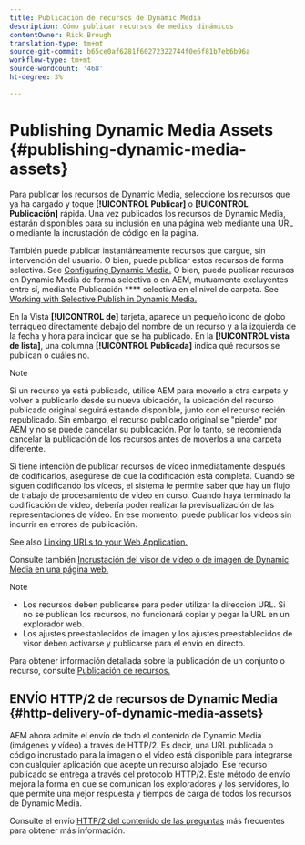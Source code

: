 ```yaml
---
title: Publicación de recursos de Dynamic Media
description: Cómo publicar recursos de medios dinámicos
contentOwner: Rick Brough
translation-type: tm+mt
source-git-commit: b65ce0af6281f60272322744f0e6f81b7eb6b96a
workflow-type: tm+mt
source-wordcount: '468'
ht-degree: 3%

---
```



# Publishing Dynamic Media Assets {#publishing-dynamic-media-assets}

Para publicar los recursos de Dynamic Media, seleccione los recursos que ya ha cargado y toque **[!UICONTROL Publicar]** o **[!UICONTROL Publicación]** rápida. Una vez publicados los recursos de Dynamic Media, estarán disponibles para su inclusión en una página web mediante una URL o mediante la incrustación de código en la página.

También puede publicar instantáneamente recursos que cargue, sin intervención del usuario. O bien, puede publicar estos recursos de forma selectiva. See [Configuring Dynamic Media.](config-dm.md) O bien, puede publicar recursos en Dynamic Media de forma selectiva o en AEM, mutuamente excluyentes entre sí, mediante Publicación **** selectiva en el nivel de carpeta. See [Working with Selective Publish in Dynamic Media.](/help/assets/dynamic-media/selective-publishing.md)

En la Vista **[!UICONTROL de]** tarjeta, aparece un pequeño icono de globo terráqueo directamente debajo del nombre de un recurso y a la izquierda de la fecha y hora para indicar que se ha publicado. En la **[!UICONTROL vista de lista]**, una columna **[!UICONTROL Publicada]** indica qué recursos se publican o cuáles no.

>[!NOTE]
>
>Si un recurso ya está publicado, utilice AEM para moverlo a otra carpeta y volver a publicarlo desde su nueva ubicación, la ubicación del recurso publicado original seguirá estando disponible, junto con el recurso recién republicado. Sin embargo, el recurso publicado original se &quot;pierde&quot; por AEM y no se puede cancelar su publicación. Por lo tanto, se recomienda cancelar la publicación de los recursos antes de moverlos a una carpeta diferente.

Si tiene intención de publicar recursos de vídeo inmediatamente después de codificarlos, asegúrese de que la codificación está completa. Cuando se siguen codificando los vídeos, el sistema le permite saber que hay un flujo de trabajo de procesamiento de vídeo en curso. Cuando haya terminado la codificación de vídeo, debería poder realizar la previsualización de las representaciones de vídeo. En ese momento, puede publicar los vídeos sin incurrir en errores de publicación.

See also [Linking URLs to your Web Application.](linking-urls-to-yourwebapplication.md)

Consulte también [Incrustación del visor de vídeo o de imagen de Dynamic Media en una página web.](embed-code.md)

>[!NOTE]
>
>* Los recursos deben publicarse para poder utilizar la dirección URL. Si no se publican los recursos, no funcionará copiar y pegar la URL en un explorador web.
>* Los ajustes preestablecidos de imagen y los ajustes preestablecidos de visor deben activarse y publicarse para el envío en directo.

>



Para obtener información detallada sobre la publicación de un conjunto o recurso, consulte [Publicación de recursos.](/help/assets/manage-digital-assets.md)

## ENVÍO HTTP/2 de recursos de Dynamic Media {#http-delivery-of-dynamic-media-assets}

AEM ahora admite el envío de todo el contenido de Dynamic Media (imágenes y vídeo) a través de HTTP/2. Es decir, una URL publicada o código incrustado para la imagen o el vídeo está disponible para integrarse con cualquier aplicación que acepte un recurso alojado. Ese recurso publicado se entrega a través del protocolo HTTP/2. Este método de envío mejora la forma en que se comunican los exploradores y los servidores, lo que permite una mejor respuesta y tiempos de carga de todos los recursos de Dynamic Media.

Consulte el envío [HTTP/2 del contenido de las preguntas](/help/assets/dynamic-media/http2faq.md) más frecuentes para obtener más información.
<!--this md file used to reside under sites-administering-->
